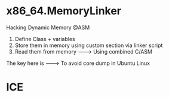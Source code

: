 # x86_64.MemoryLinker

Hacking Dynamic Memory @ASM

1. Define Class + variables
2. Store them in memory using custom section via linker script
3. Read them from memory ---> Using combined C/ASM

The key here is ---> To avoid core dump in Ubuntu Linux

# ICE
